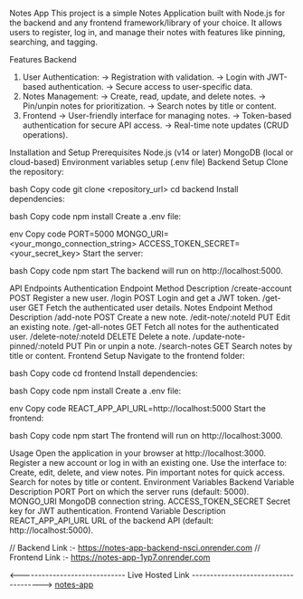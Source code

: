 Notes App
This project is a simple Notes Application built with Node.js for the backend and any frontend framework/library of your choice. It allows users to register, log in, and manage their notes with features like pinning, searching, and tagging.

Features
Backend
1) User Authentication:
    -> Registration with validation.
    -> Login with JWT-based authentication.
    -> Secure access to user-specific data.
2) Notes Management:
    -> Create, read, update, and delete notes.
    -> Pin/unpin notes for prioritization.
    -> Search notes by title or content.
3) Frontend
    -> User-friendly interface for managing notes.
    -> Token-based authentication for secure API access.
    -> Real-time note updates (CRUD operations).
   
Installation and Setup
Prerequisites
Node.js (v14 or later)
MongoDB (local or cloud-based)
Environment variables setup (.env file)
Backend Setup
Clone the repository:

bash
Copy code
git clone <repository_url>
cd backend
Install dependencies:

bash
Copy code
npm install
Create a .env file:

env
Copy code
PORT=5000
MONGO_URI=<your_mongo_connection_string>
ACCESS_TOKEN_SECRET=<your_secret_key>
Start the server:

bash
Copy code
npm start
The backend will run on http://localhost:5000.

API Endpoints
Authentication
Endpoint	Method	Description
/create-account	POST	Register a new user.
/login	POST	Login and get a JWT token.
/get-user	GET	Fetch the authenticated user details.
Notes
Endpoint	Method	Description
/add-note	POST	Create a new note.
/edit-note/:noteId	PUT	Edit an existing note.
/get-all-notes	GET	Fetch all notes for the authenticated user.
/delete-note/:noteId	DELETE	Delete a note.
/update-note-pinned/:noteId	PUT	Pin or unpin a note.
/search-notes	GET	Search notes by title or content.
Frontend Setup
Navigate to the frontend folder:

bash
Copy code
cd frontend
Install dependencies:

bash
Copy code
npm install
Create a .env file:

env
Copy code
REACT_APP_API_URL=http://localhost:5000
Start the frontend:

bash
Copy code
npm start
The frontend will run on http://localhost:3000.

Usage
Open the application in your browser at http://localhost:3000.
Register a new account or log in with an existing one.
Use the interface to:
Create, edit, delete, and view notes.
Pin important notes for quick access.
Search for notes by title or content.
Environment Variables
Backend
Variable	Description
PORT	Port on which the server runs (default: 5000).
MONGO_URI	MongoDB connection string.
ACCESS_TOKEN_SECRET	Secret key for JWT authentication.
Frontend
Variable	Description
REACT_APP_API_URL	URL of the backend API (default: http://localhost:5000).








// Backend Link :- https://notes-app-backend-nsci.onrender.com
// Frontend Link :- https://notes-app-1yp7.onrender.com

<-----------------------------  Live Hosted Link  ------------------------------------->
[notes-app](https://notes-app-1yp7.onrender.com)
